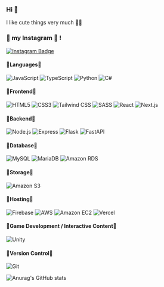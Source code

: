 ### Hi 🧸
I like cute things very much 💖🫧

### 🍒 my Instagram 🍒 ! 
[![Instagram Badge](https://img.shields.io/badge/Instagram-E4405F?style=flat-square&logo=Instagram&logoColor=white)](https://www.instagram.com/heimish731)

#### 💚Languages💚
![JavaScript](https://img.shields.io/badge/javascript-F7DF1E?style=flat-square&logo=javascript&logoColor=white) ![TypeScript](https://img.shields.io/badge/typescript-3178C6?style=flat-square&logo=typescript&logoColor=white) ![Python](https://img.shields.io/badge/python-3776AB?style=flat-square&logo=python&logoColor=white) ![C#](https://img.shields.io/badge/csharp-512BD4?style=flat-square&logo=c&logoColor=white)

#### 🩷Frontend🩷
![HTML5](https://img.shields.io/badge/HTML5-E34F26?style=flat-square&logo=HTML5&logoColor=white) ![CSS3](https://img.shields.io/badge/css3-1572B6?style=flat-square&logo=css3&logoColor=white) ![Tailwind CSS](https://img.shields.io/badge/tailwindcss-06B6D4?style=flat-square&logo=tailwindcss&logoColor=white) ![SASS](https://img.shields.io/badge/sass-CC6699?style=flat-square&logo=sass&logoColor=white) ![React](https://img.shields.io/badge/React-black?style=flat-square&logo=react&logoColor=61DAFB) ![Next.js](https://img.shields.io/badge/next.js-000000?style=flat-square&logo=Next.js&logoColor=white)

#### 🧡Backend🧡
![Node.js](https://img.shields.io/badge/node.js-339933?style=flat-square&logo=node.js&logoColor=white) ![Express](https://img.shields.io/badge/express-FFFFFF?style=flat-square&logo=Express&logoColor=000000) ![Flask](https://img.shields.io/badge/flask-FFFFFF?style=flat-square&logo=flask&logoColor=000000) ![FastAPI](https://img.shields.io/badge/fastapi-009688?style=flat-square&logo=fastapi&logoColor=white)

#### 💛Database💛
![MySQL](https://img.shields.io/badge/mysql-4479A1?style=flat-square&logo=Mysql&logoColor=white) ![MariaDB](https://img.shields.io/badge/mariadb-003545?style=flat-square&logo=mariaDB&logoColor=white) ![Amazon RDS](https://img.shields.io/badge/amazonrds-527FFF?style=flat-square&logo=amazonRDS&logoColor=white)

#### 🩵Storage🩵
![Amazon S3](https://img.shields.io/badge/amazons3-569A31?style=flat-square&logo=amazonS3&logoColor=white)

#### 💜Hosting💜
![Firebase](https://img.shields.io/badge/firebase-FFCA28?style=flat-square&logo=Firebase&logoColor=white) ![AWS](https://img.shields.io/badge/amazonaws-232F3E?style=flat-square&logo=amazonaws&logoColor=white) ![Amazon EC2](https://img.shields.io/badge/amazonec2-FF9900?style=flat-square&logo=amazonEC2&logoColor=white) ![Vercel](https://img.shields.io/badge/vercel-FFFFFF?style=flat-square&logo=vercel&logoColor=000000)

#### 💙Game Development / Interactive Content💙
![Unity](https://img.shields.io/badge/Unity-FFFFFF?style=flat-square&logo=unity&logoColor=black)


#### 🤍Version Control🤍
![Git](https://img.shields.io/badge/git-F05032?style=flat-square&logo=Git&logoColor=white)

![Anurag's GitHub stats](https://github-readme-stats.vercel.app/api?username=chaeyi0731&show_icons=true&theme=radical)
